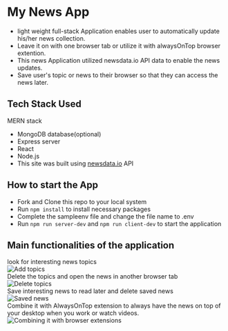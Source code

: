 # My News App
- light weight full-stack Application enables user to automatically update his/her news collection.
- Leave it on with one browser tab or utilize it with alwaysOnTop browser extention.
- This news Application utilized newsdata.io API data to enable the news updates.
- Save user's topic or news to their browser so that they can access the news later.

## Tech Stack Used
MERN stack
- MongoDB database(optional)
- Express server
- React
- Node.js
- This site was built using [newsdata.io](https://newsdata.io/) API

## How to start the App
- Fork and Clone this repo to your local system
- Run `npm install` to install necessary packages
- Complete the sampleenv file and change the file name to .env
- Run `npm run server-dev` and `npm run client-dev` to start the application

 ## Main functionalities of the application
look for interesting news topics <br/>
![Add topics](https://i.giphy.com/media/S4DGo7e2j1LvsV6PxC/giphy.webp)
<br/>
Delete the topics and open the news in another browser tab <br/>
![Delete topics](https://i.giphy.com/media/ECicjp9VoaFU75y3fF/giphy.webp)
<br/>
Save interesting news to read later and delete saved news <br/>
![Saved news](https://i.giphy.com/media/Gpk7T9GEVIPMqUCiip/giphy.webp)
<br/>
Combine it with AlwaysOnTop extension to always have the news on top of your desktop when you work or watch videos. <br/>
![Combining it with browser extensions](https://i.giphy.com/media/G3cZzPxVJ0gM6edf5y/giphy.webp)

